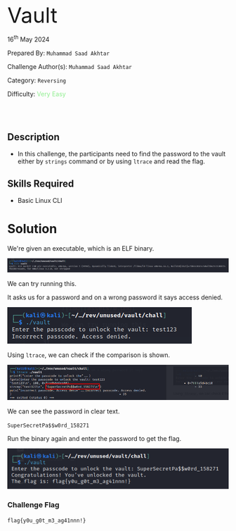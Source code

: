<font size='10'>Vault</font>

16<sup>th</sup> May 2024

Prepared By: `Muhammad Saad Akhtar`

Challenge Author(s): `Muhammad Saad Akhtar`

Category: `Reversing`

Difficulty: <font color='lightgreen'>Very Easy</font>

<br><br>

## Description

- In this challenge, the participants need to find the password to the vault either by `strings` command or by using `ltrace` and read the flag.

## Skills Required

- Basic Linux CLI

# Solution

We're given an executable, which is an ELF binary.

![img](assets/0.png)

We can try running this.

It asks us for a password and on a wrong password it says access denied.

![img](assets/1.png)

Using `ltrace`, we can check if the comparison is shown.

![img](assets/2.png)

We can see the password in clear text.

`SuperSecretPa$$w0rd_158271`

Run the binary again and enter the password to get the flag.

![img](assets/3.png)


### Challenge Flag

`flag{y0u_g0t_m3_ag41nnn!}`